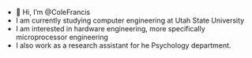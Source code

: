 - 👋 Hi, I’m @ColeFrancis
- I am currently studying computer engineering at Utah State University
- I am interested in hardware engineering, more specifically microprocessor engineering
- I also work as a research assistant for he Psychology department.

